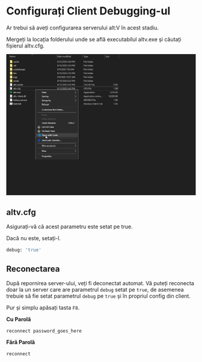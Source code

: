 # Configurați Client Debugging-ul

Ar trebui să aveți configurarea serverului alt:V în acest stadiu.

Mergeți la locația folderului unde se află executabilul altv.exe și căutați fișierul altv.cfg.

![](./img/edit_cfg.png)

## altv.cfg

Asigurați-vă că acest parametru este setat pe true.

Dacă nu este, setați-l.

```sh
debug: 'true'
```

## Reconectarea

După repornirea server-ului, veți fi deconectat automat. Vă puteți reconecta doar la un server care are parametrul `debug` setat pe `true`, de asemenea trebuie să fie setat parametrul `debug` pe `true` și în propriul config din client.

Pur și simplu apăsați tasta `F8`.

**Cu Parolă**

```
reconnect password_goes_here
```

**Fără Parolă**

```
reconnect
```
